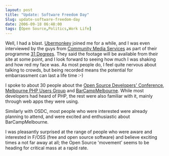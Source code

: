 ```yaml
---
layout: post
title: "Update: Software Freedom Day"
Slug: update-software-freedom-day
date: 2006-09-18 06:48:00
tags: [Open Source,Politics,Work Life]
---
```

Well, I had a blast. [Ubermonkey](http://ubermonkey.wordpress.com/) joined me for a while, and I was even interviewed by the guys from [Community Media Services](http://home.vicnet.net.au/~cmsnet/) as part of their programme [31 Degrees](http://home.vicnet.net.au/~cmsnet/p_31_degrees.html). They said the footage will be available from their site at some point, and I look forward to seeing how much I was shaking and how red my face was. As most people do, I feel quite nervous about talking to crowds, but being recorded means the potential for embarrassment can last a life time :-)

I spoke to about 30 people about the [Open Source Developers' Conference](http://osdc.com.au/), [Melbourne PHP Users Group](http://phpmelb.org/) and [BarCampMelbourne](http://barcampmelbourne.org/). While most developers had heard of PHP, the rest were also familiar with it, mainly through web apps they were using.

Similarly with OSDC, most people who were interested were already planning to attend, and were excited and enthusiastic about BarCampMelbourne.

I was pleasantly surprised at the range of people who were aware and interested in F/OSS (free and open source software) and believe exciting times a not far away at all; the Open Source 'movement' seems to be heading for critical mass at a rapid rate.
